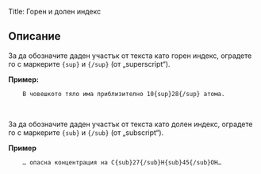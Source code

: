 Title: Горен и долен индекс

## Описание

За да обозначите даден участък от текста като горен индекс, оградете го с маркерите `{sup}` и `{/sup}` (от „superscript“).

**Пример:**
~~~~
    В човешкото тяло има приблизително 10{sup}28{/sup} атома.
~~~~
<br/>

За да обозначите даден участък от текста като долен индекс, оградете го с маркерите `{sub}` и `{/sub}` (от „subscript“).

**Пример**
~~~~
    … опасна концентрация на С{sub}27{/sub}Н{sub}45{/sub}ОН…
~~~~

